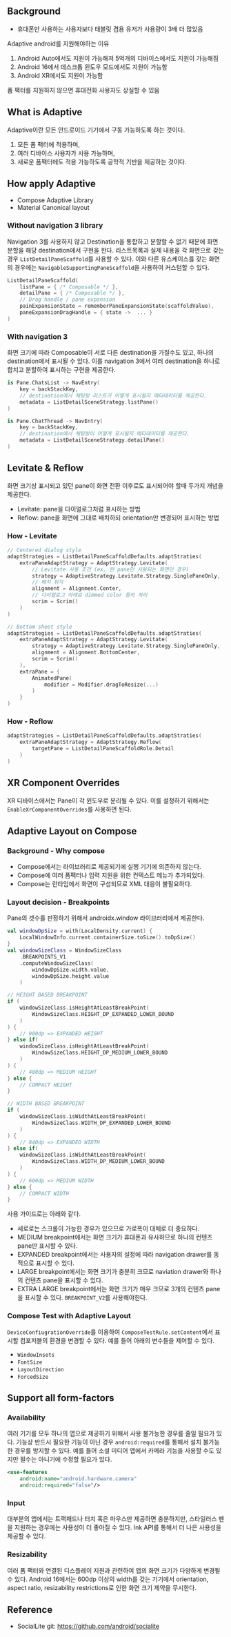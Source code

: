 ## Background

- 휴대폰만 사용하는 사용자보다 태블릿 겸용 유저가 사용량이 3배 더 많았음


Adaptive android를 지원해야하는 이유

1. Android Auto에서도 지원이 가능해져 5억개의 디바이스에서도 지원이 가능해짐
2. Android 16에서 데스크톱 윈도우 모드에서도 지원이 가능함
3. Android XR에서도 지원이 가능함

폼 팩터를 지원하지 않으면 휴대전화 사용자도 상실할 수 있음

## What is Adaptive

Adaptive이란 모든 안드로이드 기기에서 구동 가능하도록 하는 것이다.
1. 모든 폼 팩터에 적용하며, 
2. 여러 디바이스 사용자가 사용 가능하며, 
3. 새로운 폼팩터에도 적용 가능하도록
공학적 기반을 제공하는 것이다.

## How apply Adaptive

- Compose Adaptive Library
- Material Canonical layout

### Without navigation 3 library

Navigation 3를 사용하지 않고 Destination을 통합하고 분할할 수 없기 때문에 화면 분할을 해당 destination에서 구현을 한다. 리스트목록과 실제 내용을 각 화면으로 갖는 경우 `ListDetailPaneScaffold`를 사용할 수 있다. 이와 다른 유스케이스를 갖는 화면의 경우에는 `NavigableSupportingPaneScaffold`을 사용하여 커스텀할 수 있다.

```kt
ListDetailPaneScaffold(
    listPane = { /* Composable */ },
    detailPane = { /* Composable */ },
    // Drag handle / pane expansion
    painExpansionState = rememberPaneExpansionState(scaffoldValue),
    paneExpansionDragHandle = { state ->  ... }
)
```

### With navigation 3

화면 크기에 따라 Composable이 서로 다른 destination을 가질수도 있고, 하나의 destination에서 표시될 수 있다. 이를 navigation 3에서 여러 destination을 하나로 합치고 분할하여 표시하는 구현을 제공한다.

```kt
is Pane.ChatsList -> NavEntry(
    key = backStackKey,
    // destination에서 채팅방 리스트가 어떻게 표시될지 메타데이터를 제공한다.
    metadata = ListDetailSceneStrategy.listPane()
)

is Pane.ChatThread -> NavEntry(
    key = backStackKey,
    // destination에서 채팅방이 어떻게 표시될지 메타데이터를 제공한다.
    metadata = ListDetailSceneStrategy.detailPane()
)
```

## Levitate & Reflow

화면 크기상 표시되고 있던 pane이 화면 전환 이후로도 표시되어야 할때 두가지 개념을 제공한다.

- Levitate: pane을 다이얼로그처럼 표시하는 방법
- Reflow: pane을 화면에 그대로 배치하되 orientation만 변경되어 표시하는 방법

### How - Levitate

```kt
// Centered dialog style
adaptStrategies = ListDetailPaneScaffoldDefaults.adaptStraties(
    extraPaneAdaptStrategy = AdaptStrategy.Levitate(
        // Levitate 사용 조건 (ex. 한 pane만 사용되는 화면인 경우)
        strategy = AdaptiveStrategy.Levitate.Strategy.SinglePaneOnly,
        // 배치 위치
        alignment = Alignment.Center,
        // 다이얼로그 아래로 dimmed color 등의 처리
        scrim = Scrim()
    )
)

// Bottom sheet style
adaptStrategies = ListDetailPaneScaffoldDefaults.adaptStraties(
    extraPaneAdaptStrategy = AdaptStrategy.Levitate(
        strategy = AdaptiveStrategy.Levitate.Strategy.SinglePaneOnly,
        alignment = Alignment.BottomCenter,
        scrim = Scrim()
    ),
    extraPane = { 
        AnimatedPane(
            modifier = Modifier.dragToResize(...)
        )
    }
)
```

### How - Reflow

```kt
adaptStrategies = ListDetailPaneScaffoldDefaults.adaptStraties(
    extraPaneAdaptStrategy = AdaptStrategy.Reflow(
        targetPane = ListDetailPaneScaffoldRole.Detail
    )
)
```

## XR Component Overrides

XR 디바이스에서는 Pane이 각 윈도우로 분리될 수 있다. 이를 설정하기 위해서는 `EnableXrComponentOverrides`를 사용하면 된다.

## Adaptive Layout on Compose

### Background - Why compose

- Compose에서는 라이브러리로 제공되기에 실행 기기에 의존하지 않는다.
- Compose에 여러 폼팩터나 입력 지원을 위한 컨텍스트 메뉴가 추가되었다.
- Compose는 런타임에서 화면이 구성되므로 XML 대응이 불필요하다.

### Layout decision - Breakpoints

Pane의 갯수를 판정하기 위해서 androidx.window 라이브러리에서 제공한다.

```kt
val windowDpSize = with(LocalDensity.current) {
    LocalWindowInfo.current.containerSize.toSize().toDpSize()
}
val windowSizeClass = WindowSizeClass
    .BREAKPOINTS_V1
    .computeWindowSizeClass(
        windowDpSize.width.value,
        windowDpSize.height.value
    )

// HEIGHT BASED BREAKPOINT
if (
    windowSizeClass.isHeightAtLeastBreakPoint(
        WindowSizeClass.HEIGHT_DP_EXPANDED_LOWER_BOUND
    )
) {
    // 900dp => EXPANDED HEIGHT
} else if(
    windowSizeClass.isHeightAtLeastBreakPoint(
        WindowSizeClass.HEIGHT_DP_MEDIUM_LOWER_BOUND
    )
) {
    // 480dp => MEDIUM HEIGHT
} else {
    // COMPACT HEIGHT
}

// WIDTH BASED BREAKPOINT
if (
    windowSizeClass.isWidthAtLeastBreakPoint(
        WindowSizeClass.WIDTH_DP_EXPANDED_LOWER_BOUND
    )
) {
    // 840dp => EXPANDED WIDTH
} else if(
    windowSizeClass.isWidthAtLeastBreakPoint(
        WindowSizeClass.WIDTH_DP_MEDIUM_LOWER_BOUND
    )
) {
    // 600dp => MEDIUM WIDTH
} else {
    // COMPACT WIDTH
}
```

사용 가이드로는 아래와 같다.
- 세로로는 스크롤이 가능한 경우가 있으므로 가로폭이 대체로 더 중요하다.
- MEDIUM breakpoint에서는 화면 크기가 휴대폰과 유사하므로 하나의 컨텐츠 pane만 표시할 수 있다.
- EXPANDED breakpoint에서는 사용자의 설정에 따라 navigation drawer를 동적으로 표시할 수 있다.
- LARGE breakpoint에서는 화면 크기가 충분히 크므로 naviation drawer와 하나의 컨텐츠 pane을 표시할 수 있다.
- EXTRA LARGE breakpoint에서는 화면 크기가 매우 크므로 3개의 컨텐츠 pane을 표시할 수 있다. `BREAKPOINT_V2`를 사용해야한다.

### Compose Test with Adaptive Layout

`DeviceConfiugrationOverride`를 이용하여 `ComposeTestRule.setContent`에서 표시할 컴포저블의 환경을 변경할 수 있다. 예를 들어 아래의 변수들을 제어할 수 있다.

- `WindowInsets`
- `FontSize`
- `LayoutDirection`
- `ForcedSize`

## Support all form-factors

### Availability

여러 기기를 모두 하나의 앱으로 제공하기 위해서 사용 불가능한 경우를 줄일 필요가 있다. 기능상 반드시 필요한 기능이 아닌 경우 `android:required`를 통해서 설치 불가능한 경우를 방지할 수 있다. 예를 들어 소셜 미디어 앱에서 카메라 기능을 사용할 수도 있지만 필수는 아니기에 수정할 필요가 있다. 

```xml
<use-features
    android:name="android.hardware.camera"
    android:required="false"/>
```

### Input

대부분의 앱에서는 트랙패드나 터치 혹은 마우스만 제공하면 충분하지만, 스타일러스 펜을 지원하는 경우에는 사용성이 더 좋아질 수 있다. Ink API를 통해서 더 나은 사용성을 제공할 수 있다.

### Resizability

여러 폼 팩터와 연결된 디스플레이 지원과 관련하여 앱의 화면 크기가 다양하게 변경될 수 있다. Android 16에서는 600dp 이상의 width를 갖는 기기에서 orientation, aspect ratio, resizability restrictions로 인한 화면 크기 제약을 무시한다.

## Reference

- SocialLite git: https://github.com/android/socialite
